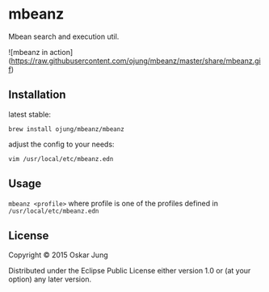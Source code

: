 # mbeanz

Mbean search and execution util.

![mbeanz in action]
(https://raw.githubusercontent.com/ojung/mbeanz/master/share/mbeanz.gif)

## Installation

latest stable:
```
brew install ojung/mbeanz/mbeanz
```

adjust the config to your needs:
```
vim /usr/local/etc/mbeanz.edn
```

## Usage

`mbeanz <profile>` where profile is one of the profiles defined in `/usr/local/etc/mbeanz.edn`

## License

Copyright © 2015 Oskar Jung

Distributed under the Eclipse Public License either version 1.0 or (at
your option) any later version.
